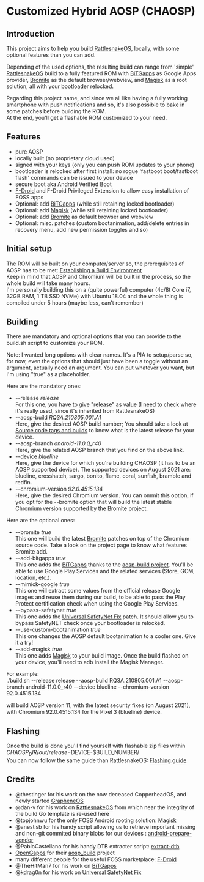 # Customized Hybrid AOSP (CHAOSP)  

## Introduction  

This project aims to help you build [RattlesnakeOS](https://github.com/RattlesnakeOS), locally, with some optional features than you can add.  

Depending of the used options, the resulting build can range from 'simple' [RattlesnakeOS](https://github.com/RattlesnakeOS) build to a fully featured ROM with [BiTGapps](https://github.com/BiTGApps/BiTGApps) as Google Apps provider, [Bromite](https://github.com/bromite/bromite) as the default browser/webview, and [Magisk](https://github.com/topjohnwu/Magisk) as a root solution, all with your bootloader relocked.  

Regarding this project name, and since we all like having a fully working smartphone with push notifications and so, it's also possible to bake in some patches before building the ROM.  
At the end, you'll get a flashable ROM customized to your need.  


## Features  

* pure AOSP  
* locally built (no proprietary cloud used)  
* signed with your keys (only you can push ROM updates to your phone)  
* bootloader is relocked after first install: no rogue 'fastboot boot/fastboot flash' commands can be issued to your device  
* secure boot aka Android Verified Boot  
* [F-Droid](https://github.com/f-droid) and F-Droid Privileged Extension to allow easy installation of FOSS apps  
* Optional: add [BiTGapps](https://github.com/BiTGApps/BiTGApps) (while still retaining locked bootloader)  
* Optional: add [Magisk](https://github.com/topjohnwu/Magisk) (while still retaining locked bootloader)  
* Optional: add [Bromite](https://github.com/bromite/bromite) as default browser and webview  
* Optional: misc. patches (custom bootanimation, add/delete entries in recovery menu, add new permission toggles and so)  


## Initial setup  

The ROM will be built on your computer/server so, the prerequisites of AOSP has to be met: [Establishing a Build Environment](https://source.android.com/setup/build/initializing)  
Keep in mind that AOSP and Chromium will be built in the process, so the whole build will take many hours.  
I'm personally building this on a (quite powerful) computer (4c/8t Core i7, 32GB RAM, 1 TB SSD NVMe) with Ubuntu 18.04 and the whole thing is compiled under 5 hours (maybe less, can't remember)  


## Building  

There are mandatory and optional options that you can provide to the build.sh script to customize your ROM.  

Note: I wanted long options with clear names. It's a PIA to setup/parse so, for now, even the options that should just have been a toggle without an argument, actually need an argument. You can put whatever you want, but I'm using "true" as a placeholder. 

Here are the mandatory ones:  
* --release <em>release</em>  
  For this one, you have to give "release" as value (I need to check where it's really used, since it's inherited from RattlesnakeOS)  
* --aosp-build <em>RQ3A.210805.001.A1</em>  
  Here, give the desired AOSP build number; You should take a look at [Source code tags and builds](https://source.android.com/setup/start/build-numbers#source-code-tags-and-builds) to know what is the latest release for your device.  
* --aosp-branch <em>android-11.0.0_r40</em>  
  Here, give the related AOSP branch that you find on the above link.  
* --device <em>blueline</em>  
  Here, give the device for which you're building CHAOSP (it has to be an AOSP supported device). The supported devices on August 2021 are: blueline, crosshatch, sargo, bonito, flame, coral, sunfish, bramble and redfin.  
* --chromium-version <em>92.0.4515.134</em>  
  Here, give the desired Chromium version. You can ommit this option, if you opt for the --bromite option that will build the latest stable Chromium version supported by the Bromite project.  

Here are the optional ones:  
* --bromite <em>true</em>  
  This one will build the latest [Bromite](https://github.com/bromite/bromite) patches on top of the Chromium source code. Take a look on the project page to know what features Bromite add.  
* --add-bitgapps <em>true</em>  
  This one adds the [BiTGapps](https://github.com/BiTGApps/BiTGApps) thanks to the [aosp-build project](https://github.com/BiTGApps/aosp-build). You'll be able to use Google Play Services and the related services (Store, GCM, location, etc.).  
* --mimick-google <em>true</em>  
  This one will extract some values from the official release Google images and reuse them during our build, to be able to pass the Play Protect certification check when using the Google Play Services.  
* --bypass-safetynet <em>true</em>  
  This one adds the [Universal SafetyNet Fix](https://github.com/kdrag0n/safetynet-fix) patch. It should allow you to bypass SafetyNET check once your bootloader is relocked.  
* --use-custom-bootanimation <em>true</em>  
  This one changes the AOSP default bootanimation to a cooler one. Give it a try!  
* --add-magisk <em>true</em>  
  This one adds [Magisk](https://github.com/topjohnwu/Magisk) to your build image. Once the build flashed on your device, you'll need to adb install the Magisk Manager.  

For example:  
./build.sh --release release --aosp-build RQ3A.210805.001.A1 --aosp-branch android-11.0.0_r40 --device blueline --chromium-version 92.0.4515.134  

will build AOSP version 11, with the latest security fixes (on August 2021), with Chromium 92.0.4515.134 for the Pixel 3 (blueline) device.  


## Flashing  

Once the build is done you'll find yourself with flashable zip files within $CHAOSP_DIR/out/release-$DEVICE-$BUILD_NUMBER/  
You can now follow the same guide than RattlesnakeOS: [Flashing guide](https://github.com/dan-v/rattlesnakeos-stack/blob/9.0/FLASHING.md)  


## Credits  
* @thestinger for his work on the now deceased CopperheadOS, and newly started [GrapheneOS](https://github.com/GrapheneOS)  
* @dan-v for his work on [RattlesnakeOS](https://github.com/dan-v/rattlesnakeos-stack) from which near the integrity of the build Go template is re-used here  
* @topjohnwu for the only FOSS Android rooting solution: [Magisk](https://github.com/topjohnwu/Magisk)  
* @anestisb for his handy script allowing us to retrieve important missing and non-git commited binary blobs for our devices : [android-prepare-vendor](https://github.com/anestisb/android-prepare-vendor)  
* @PabloCastellano for his handy DTB extracter script: [extract-dtb](https://github.com/PabloCastellano/extract-dtb)  
* [OpenGapps](https://github.com/opengapps) for their [aosp_build](https://github.com/opengapps/aosp_build) project  
* many different people for the useful FOSS marketplace: [F-Droid](https://github.com/f-droid)  
* @TheHitMan7 for his work on [BiTGapps](https://github.com/BiTGApps/BiTGApps)  
* @kdrag0n for his work on [Universal SafetyNet Fix](https://github.com/kdrag0n/safetynet-fix)


